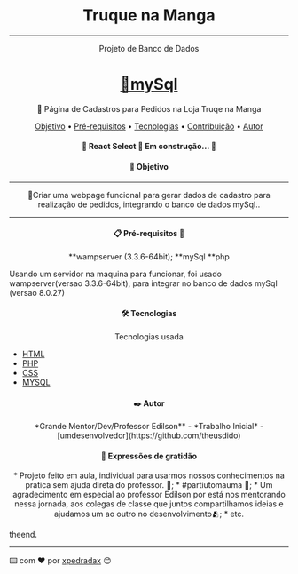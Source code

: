  <h1 align="center">Truque na Manga</h1>
<hr/>
<p align="center">Projeto de Banco de Dados</p>

<h1 align="center">
    <a href="https://https://www.mysql.com/">🔗mySql</a>
</h1>

<p align="center">🚀 Página de Cadastros para Pedidos na Loja Truqe na Manga</p>

<p align="center">
 <a href="#objetivo">Objetivo</a> •
 <a href="#Pré-requisitos">Pré-requisitos</a> •
 <a href="#tecnologias">Tecnologias</a> • 
 <a href="#contribuicao">Contribuição</a> • 
 <a href="#autor">Autor</a>
</p>

<h4 align="center"> 
	🚧  React Select 🚀 Em construção...  🚧
</h4>

<h4 align="center">  🚀 Objetivo </h4>

<hr/>
<p align="center">🚀Criar uma webpage funcional para gerar dados de cadastro para realização de pedidos, integrando o banco de dados mySql..</p>
<hr/>


<h4 align="center"> 
📋 Pré-requisitos 🚧
</h4>


<p align="center" >**wampserver (3.3.6-64bit);
**mySql
**php

Usando um servidor na maquina para funcionar, 
foi usado wampserver(versao 3.3.6-64bit), para integrar no banco de dados mySql (versao 8.0.27)
</p>


<h4 align="center">  🛠️ Tecnologias </h4>

<p align="center">Tecnologias usada</p>

- [HTML](https://https://www.w3schools.com/html/default.asp)
- [PHP](https://https://https://www.w3schools.com/php/default.asp)
- [CSS](https://https://www.w3schools.com/css/css_intro.asp)
- [MYSQL](https://https://https://www.w3schools.com/sql/default.asp)

<h4 align="center"> 
✒️ Autor
</h4>
<p align="center">*Grande Mentor/Dev/Professor Edilson** - *Trabalho Inicial* - [umdesenvolvedor](https://github.com/theusdido)</p>



<h4 align="center"> 
 🎁 Expressões de gratidão
</h4>

<p align="center">
* Projeto feito em aula, individual para usarmos nossos conhecimentos na pratica sem ajuda direta do professor. 📢;
* #partiutomauma  🍺;
* Um agradecimento em especial ao professor Edilson por está nos mentorando nessa jornada, aos colegas de classe que juntos compartilhamos ideias
e ajudamos um ao outro no desenvolvimento🫂;
* etc.</p>
theend.

---
⌨️ com ❤️ por [xpedradax](https://gist.github.com/mantovanip) 😊
